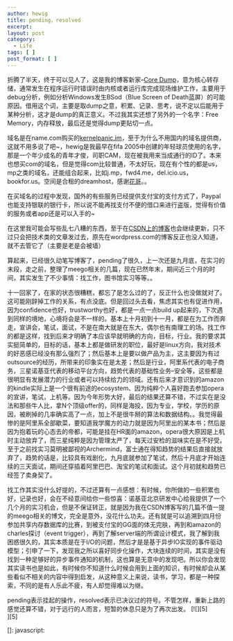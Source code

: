 ```yaml
---
author: hewig
title: pending，resolved
excerpt:
layout: post
category:
  - Life
tags: [ ]
post_format: [ ]
---
```

折腾了半天，终于可以见人了，这是我的博客新家–[Core Dump][1]，意为核心转存储，通常发生在程序运行时错误时由内核或者运行库完成现场维护工作，主要用于debug分析，例如分析Windows发生BSod（Blue Screen of Death蓝屏）的可能原因。借用这个词，主要是取dump之意，积累、记录、思考，说不定以后能用于某种分析，这才是dump的真正意义。不过我其实还想了另外的一个名字：Free Memory，内存释放，最后还是觉得dump更贴切一点。

域名是在name.com购买的[kernelpanic.im][1]，至于为什么不用国内的域名提供商，这就不用多说了吧~，hewig是我最早在fifa 2005中创建的年轻球员使用的名字，那是一个年少成名的青年才俊，司职CAM，现在被我用来当成通行的ID了。本来也想买com的域名，但是觉得com比较普通，不太好玩，现在有个性的都是us，mp之类的域名，还能组合起来，比如j.mp，fwd4.me，del.icio.us，bookfor.us。空间是合租的dreamhost，感谢[花哥][2]。。

在买域名的过程中发现，国外的有些服务已经提供支付宝的支付方式了，Paypal也能支持银联的银行卡，所以说不能再找支付不便的借口来进行盗版，觉得有价值的服务或者app还是可以入手的~

在这里我可能会写些乱七八糟的东西，至于在[CSDN上的博客][3]也会继续更新，只不过只会把技术类的文章发过去，原先在wordpress.com的博客反正也没人知道，就不去管它了（主要是老是会被墙）

算起来，已经很久动笔写博客了，pending了很久，上一次还是九月底，在实习的末段，走之前，整理了meego相关的几篇，现在已然年末，期间近三个月的时间，其实发生了不少事情：找工作，图书馆实习等等。。

十一回家了，在家的状态很糟糕，都忘了是怎么过的了，反正什么也没做就对了。这可能刚辞掉工作的关系，有点没底。但是回过头去看，焦虑其实也有促进作用，因为confidence也好，trustworthy也好，都是一点一点build up起来的，下次遇到同样的境地，心境将会是不一样的。基本上十月初到十一月，都是在为工作而奔走，宣讲会，笔试，面试，不是在南大就是在东大，偶尔也有南理工的场。找工作的都是这样，找到后来才明确了本应该早就明确的方向，目标，行业。我的要求其实挺简单的，目标的话，基本上都是做研发的职位，最好是linux方向，我对技术的好恶感已经没有那么强烈了；然后基本上是要以做产品为主，这主要因为有过outsource的经历，所带来的印象实在是太差；然后是行业，阿里系代表的电子商务，三星诺基亚代表的移动平台方向，趋势代表的基础性业务–安全等，这些都是很明显有发展潜力的行业或者可以持续给力的领域。还有后来才意识到的amazon的kindle实际上是一个很有前途的ecosystem、因为纯粹个人喜好跑去参加opera的宣讲，笔试，上机等。因为今年形势大好，最后的结果还算不错，不过实在是没法和那些牛人比，拿N个顶级offer的，同样是海投，因为专业，学校，学历的原因，被刷掉的几率确实高了一点，加上不是很牛掰的算法和数据结构。。我觉得最惨的是阿里系全部歇菜，要知道我学魔方的动力就是因为阿里出的某本书；然后是因为抱着玩的心态去的帝都，可能是挂在HR面的amazon，opera很大原因是上机时主动放弃了，而三星纯粹是因为管理太严了，每天过安检的滋味实在是不好受。至于之前找实习莫明被鄙视的Archermind，富士通在得知趋势的结果后直接就放弃了，趋势的话是，比较具有戏剧化，九月底就参加了笔试，然后十月底才开始连续的三天面试，期间还穿插着阿里巴巴、淘宝的笔试和面试。这个月初就和趋势已经签了卖身契了。

找工作其实没什么好提的，不过还算有一点感想：有时候，你所做的一些积累也好，记录也好，会在不经意间给你一些惊喜：诺基亚北京研发中心给我提供了一个几个月的实习机会，但是不保证转正，就是因为我在CSDN博客写的几篇不值一提的meego相关的博文，完全是意外，没花什么功夫。还有就是可以追溯到四月份参加共享内存数据库的比赛，到被支付宝的GG面的体无完肤，再到和amazon的charles探讨（event trigger），再到了解server端的所谓设计模式，我了解到我困惑很久的，其实本质是在于I/O的问题，然后才是是基于异步IO实现的事件驱动模型；引申了一下，发现我之所以喜好同步化操作，大块连续的时间，其实是没有找到一种足够好的异步事件通知的机制，这也算是无意中的发现吧。所以你会发现其实读书也是如此，有时候你不知道什么时候会用到上面的知识，有时候却会从某些看似不相关的内容中得到启发，从这种意义上来说，读书，学习，都是一种探索，不同的是有人乐此不疲，有人却觉得难以为继。

pending表示挂起的操作，resolved表示已决议过的符号。不管怎样，重新上路的感觉还算不错，对于远行的人而言，短暂的休息只是为了再次出发。 [![][5]  
][5]  

 [1]: http://kernelpanic.im/
 [2]: http://blog.lvdaocn.com/
 [3]: http://blog.csdn.net/xutaozero21
 []: javascript: